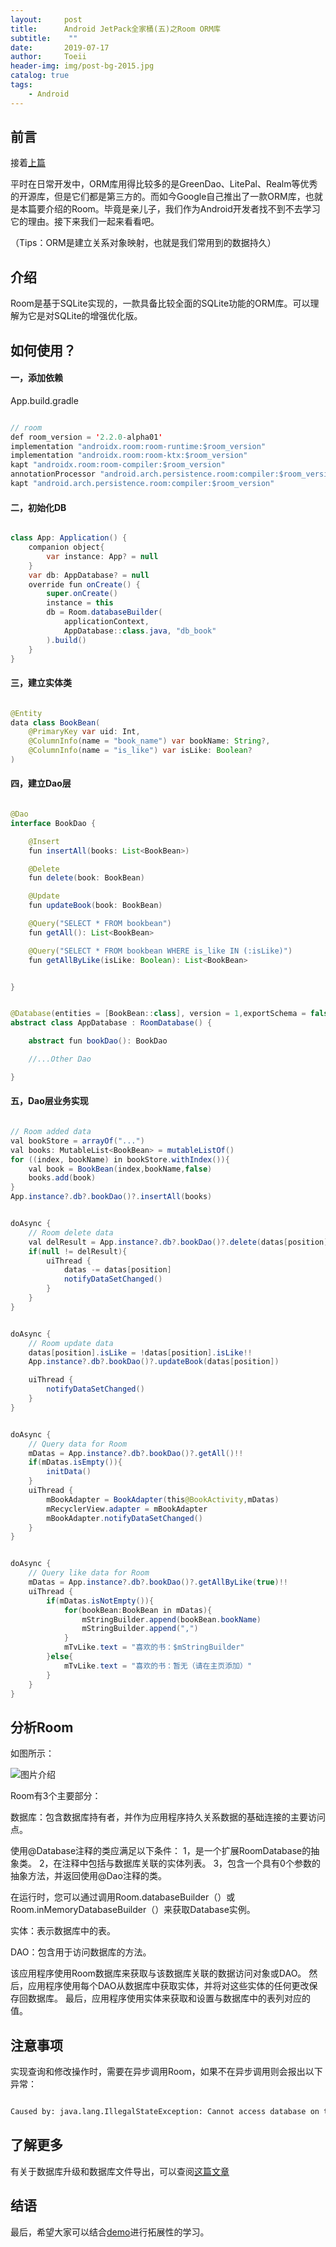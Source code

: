```yaml
---
layout:     post
title:      Android JetPack全家桶(五)之Room ORM库
subtitle:    ""
date:       2019-07-17
author:     Toeii
header-img: img/post-bg-2015.jpg
catalog: true
tags:
    - Android
---
```



## 前言

接着[上篇](https://toeii.github.io/2019/07/12/Android-JetPack%E5%85%A8%E5%AE%B6%E6%A1%B6(%E5%9B%9B)%E4%B9%8BLiveData%E6%95%B0%E6%8D%AE%E7%BB%B4%E6%8C%81/)

平时在日常开发中，ORM库用得比较多的是GreenDao、LitePal、Realm等优秀的开源库，但是它们都是第三方的。而如今Google自己推出了一款ORM库，也就是本篇要介绍的Room。毕竟是亲儿子，我们作为Android开发者找不到不去学习它的理由。接下来我们一起来看看吧。

（Tips：ORM是建立关系对象映射，也就是我们常用到的数据持久）

## 介绍

Room是基于SQLite实现的，一款具备比较全面的SQLite功能的ORM库。可以理解为它是对SQLite的增强优化版。

## 如何使用？

#### 一，添加依赖

App.build.gradle

```java

// room
def room_version = '2.2.0-alpha01'
implementation "androidx.room:room-runtime:$room_version"
implementation "androidx.room:room-ktx:$room_version"
kapt "androidx.room:room-compiler:$room_version"
annotationProcessor "android.arch.persistence.room:compiler:$room_version"
kapt "android.arch.persistence.room:compiler:$room_version"

```

#### 二，初始化DB

```java

class App: Application() {
    companion object{
        var instance: App? = null
    }
    var db: AppDatabase? = null
    override fun onCreate() {
        super.onCreate()
        instance = this
        db = Room.databaseBuilder(
            applicationContext,
            AppDatabase::class.java, "db_book"
        ).build()
    }
}

```

#### 三，建立实体类

```java

@Entity
data class BookBean(
    @PrimaryKey var uid: Int,
    @ColumnInfo(name = "book_name") var bookName: String?,
    @ColumnInfo(name = "is_like") var isLike: Boolean?
)

```

#### 四，建立Dao层

```java

@Dao
interface BookDao {

    @Insert
    fun insertAll(books: List<BookBean>)

    @Delete
    fun delete(book: BookBean)

    @Update
    fun updateBook(book: BookBean)

    @Query("SELECT * FROM bookbean")
    fun getAll(): List<BookBean>

    @Query("SELECT * FROM bookbean WHERE is_like IN (:isLike)")
    fun getAllByLike(isLike: Boolean): List<BookBean>


}

```

```java

@Database(entities = [BookBean::class], version = 1,exportSchema = false)
abstract class AppDatabase : RoomDatabase() {

    abstract fun bookDao(): BookDao

    //...Other Dao

}

```

#### 五，Dao层业务实现

```java

// Room added data
val bookStore = arrayOf("...")
val books: MutableList<BookBean> = mutableListOf()
for ((index, bookName) in bookStore.withIndex()){
    val book = BookBean(index,bookName,false)
    books.add(book)
}
App.instance?.db?.bookDao()?.insertAll(books)

```

```java

doAsync {
    // Room delete data
    val delResult = App.instance?.db?.bookDao()?.delete(datas[position])
    if(null != delResult){
        uiThread {
            datas -= datas[position]
            notifyDataSetChanged()
        }
    }
}

```

```java

doAsync {
    // Room update data
    datas[position].isLike = !datas[position].isLike!!
    App.instance?.db?.bookDao()?.updateBook(datas[position])

    uiThread {
        notifyDataSetChanged()
    }
}

```

```java

doAsync {
    // Query data for Room
    mDatas = App.instance?.db?.bookDao()?.getAll()!!
    if(mDatas.isEmpty()){
        initData()
    }
    uiThread {
        mBookAdapter = BookAdapter(this@BookActivity,mDatas)
        mRecyclerView.adapter = mBookAdapter
        mBookAdapter.notifyDataSetChanged()
    }
}

```


```java

doAsync {
    // Query like data for Room
    mDatas = App.instance?.db?.bookDao()?.getAllByLike(true)!!
    uiThread {
        if(mDatas.isNotEmpty()){
            for(bookBean:BookBean in mDatas){
                mStringBuilder.append(bookBean.bookName)
                mStringBuilder.append(",")
            }
            mTvLike.text = "喜欢的书：$mStringBuilder"
        }else{
            mTvLike.text = "喜欢的书：暂无（请在主页添加）"
        }
    }
}

```

## 分析Room

如图所示：

![图片介绍](/img/toeii/android_jetpack_room_architecture.png)

Room有3个主要部分：

数据库：包含数据库持有者，并作为应用程序持久关系数据的基础连接的主要访问点。

使用@Database注释的类应满足以下条件：
1，是一个扩展RoomDatabase的抽象类。
2，在注释中包括与数据库关联的实体列表。
3，包含一个具有0个参数的抽象方法，并返回使用@Dao注释的类。

在运行时，您可以通过调用Room.databaseBuilder（）或Room.inMemoryDatabaseBuilder（）来获取Database实例。

实体：表示数据库中的表。

DAO：包含用于访问数据库的方法。

该应用程序使用Room数据库来获取与该数据库关联的数据访问对象或DAO。
然后，应用程序使用每个DAO从数据库中获取实体，并将对这些实体的任何更改保存回数据库。
最后，应用程序使用实体来获取和设置与数据库中的表列对应的值。

## 注意事项

实现查询和修改操作时，需要在异步调用Room，如果不在异步调用则会报出以下异常：

```XML

Caused by: java.lang.IllegalStateException: Cannot access database on the main thread since it may potentially lock the UI for a long periods of time.

```

## 了解更多

有关于数据库升级和数据库文件导出，可以查阅[这篇文章](https://www.jianshu.com/p/3e358eb9ac43)

## 结语

最后，希望大家可以结合[demo](https://github.com/toeii/RoomSimpleExample)进行拓展性的学习。




